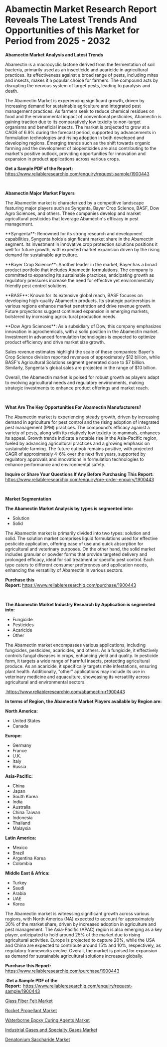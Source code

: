 <p><h1>Abamectin Market Research Report Reveals The Latest Trends And Opportunities of this Market for Period from 2025 - 2032</h1></p><p><strong>Abamectin Market Analysis and Latest Trends</strong></p>
<p><p>Abamectin is a macrocyclic lactone derived from the fermentation of soil bacteria, primarily used as an insecticide and acaricide in agricultural practices. Its effectiveness against a broad range of pests, including mites and insects, makes it a popular choice for farmers. The compound acts by disrupting the nervous system of target pests, leading to paralysis and death.</p><p>The Abamectin Market is experiencing significant growth, driven by increasing demand for sustainable agriculture and integrated pest management practices. As farmers seek to reduce chemical residues on food and the environmental impact of conventional pesticides, Abamectin is gaining traction due to its comparatively low toxicity to non-target organisms and beneficial insects. The market is projected to grow at a CAGR of 6.9% during the forecast period, supported by advancements in formulation technologies and rising adoption in both developed and developing regions. Emerging trends such as the shift towards organic farming and the development of biopesticides are also contributing to the market's positive outlook, providing opportunities for innovation and expansion in product applications across various crops.</p></p>
<p><strong>Get a Sample PDF of the Report:&nbsp;</strong> <a href="https://www.reliableresearchiq.com/enquiry/request-sample/1900443?utm_campaign=973&utm_medium=2&utm_source=Github&utm_content=ia&utm_term=30012025&utm_id=abamectin">https://www.reliableresearchiq.com/enquiry/request-sample/1900443</a></p>
<p>&nbsp;</p>
<p><strong>Abamectin Major Market Players</strong></p>
<p><p>The Abamectin market is characterized by a competitive landscape featuring major players such as Syngenta, Bayer Crop Science, BASF, Dow Agro Sciences, and others. These companies develop and market agricultural pesticides that leverage Abamectin's efficacy in pest management.</p><p>**Syngenta**: Renowned for its strong research and development capabilities, Syngenta holds a significant market share in the Abamectin segment. Its investment in innovative crop protection solutions positions it well for future growth, with expected market expansion driven by the rising demand for sustainable agriculture.</p><p>**Bayer Crop Science**: Another leader in the market, Bayer has a broad product portfolio that includes Abamectin formulations. The company is committed to expanding its sustainable practices, anticipating growth as regulatory pressures increase the need for effective yet environmentally friendly pest control solutions.</p><p>**BASF**: Known for its extensive global reach, BASF focuses on developing high-quality Abamectin products. Its strategic partnerships in various regions enhance market penetration and drive revenue growth. Future projections suggest continued expansion in emerging markets, bolstered by increasing agricultural production needs.</p><p>**Dow Agro Sciences**: As a subsidiary of Dow, this company emphasizes innovation in agrochemicals, with a solid position in the Abamectin market. Investment in advanced formulation technologies is expected to optimize product efficiency and drive market size growth.</p><p>Sales revenue estimates highlight the scale of these companies: Bayer's Crop Science division reported revenues of approximately $12 billion, while BASF's Agricultural Solutions segment generated close to $7 billion. Similarly, Syngenta's global sales are projected in the range of $10 billion.</p><p>Overall, the Abamectin market is poised for robust growth as players adapt to evolving agricultural needs and regulatory environments, making strategic investments to enhance product offerings and market reach.</p></p>
<p>&nbsp;</p>
<p><strong>What Are The Key Opportunities For Abamectin Manufacturers?</strong></p>
<p><p>The Abamectin market is experiencing steady growth, driven by increasing demand in agriculture for pest control and the rising adoption of integrated pest management (IPM) practices. The compound's efficacy against a variety of pests, along with its relatively low toxicity to mammals, enhances its appeal. Growth trends indicate a notable rise in the Asia-Pacific region, fueled by advancing agricultural practices and a growing emphasis on sustainable farming. The future outlook remains positive, with projected CAGR of approximately 4-6% over the next five years, supported by regulatory approvals and innovations in formulation technologies to enhance performance and environmental safety.</p></p>
<p><strong>Inquire or Share Your Questions If Any Before Purchasing This Report:</strong> <a href="https://www.reliableresearchiq.com/enquiry/pre-order-enquiry/1900443?utm_campaign=973&utm_medium=2&utm_source=Github&utm_content=ia&utm_term=30012025&utm_id=abamectin">https://www.reliableresearchiq.com/enquiry/pre-order-enquiry/1900443</a></p>
<p>&nbsp;</p>
<p><strong>Market Segmentation</strong></p>
<p><strong>The Abamectin Market Analysis by types is segmented into:</strong></p>
<p><ul><li>Solution</li><li>Solid</li></ul></p>
<p><p>The Abamectin market is primarily divided into two types: solution and solid. The solution market comprises liquid formulations used for effective pesticide application, offering ease of use and quick absorption for agricultural and veterinary purposes. On the other hand, the solid market includes granular or powder forms that provide targeted delivery and prolonged efficacy, ideal for soil treatment or specific pest control. Each type caters to different consumer preferences and application needs, enhancing the versatility of Abamectin in various sectors.</p></p>
<p><strong>Purchase this Report:&nbsp;</strong><a href="https://www.reliableresearchiq.com/purchase/1900443?utm_campaign=973&utm_medium=2&utm_source=Github&utm_content=ia&utm_term=30012025&utm_id=abamectin">https://www.reliableresearchiq.com/purchase/1900443</a></p>
<p>&nbsp;</p>
<p><strong>The Abamectin Market Industry Research by Application is segmented into:</strong></p>
<p><ul><li>Fungicide</li><li>Pesticides</li><li>Acaricide</li><li>Other</li></ul></p>
<p><p>The Abamectin market encompasses various applications, including fungicides, pesticides, acaricides, and others. As a fungicide, it effectively controls fungal diseases in crops, enhancing yield and quality. In pesticide form, it targets a wide range of harmful insects, protecting agricultural produce. As an acaricide, it specifically targets mite infestations, ensuring plant health. Additionally, "other" applications may include its use in veterinary medicine and aquaculture, showcasing its versatility across agricultural and environmental sectors.</p></p>
<p><a href="https://www.reliableresearchiq.com/abamectin-r1900443?utm_campaign=973&utm_medium=2&utm_source=Github&utm_content=ia&utm_term=30012025&utm_id=abamectin">&nbsp;https://www.reliableresearchiq.com/abamectin-r1900443</a></p>
<p><strong>In terms of Region, the Abamectin Market Players available by Region are:</strong></p>
<p>
    <p> <strong> North America: </strong>
        <ul>
            <li>United States</li>
            <li>Canada</li>
        </ul>
        </p> 
    <p> <strong> Europe: </strong>
        <ul>
            <li>Germany</li>
            <li>France</li>
            <li>U.K.</li>
            <li>Italy</li>
            <li>Russia</li>
        </ul>
        </p> 
    <p> <strong> Asia-Pacific: </strong>
        <ul>
            <li>China</li>
            <li>Japan</li>
            <li>South Korea</li>
            <li>India</li>
            <li>Australia</li>
            <li>China Taiwan</li>
            <li>Indonesia</li>
            <li>Thailand</li>
            <li>Malaysia</li>
        </ul>
        </p> 
    <p> <strong> Latin America: </strong>
        <ul>
            <li>Mexico</li>
            <li>Brazil</li>
            <li>Argentina Korea</li>
            <li>Colombia</li>
        </ul>
        </p> 
    <p> <strong> Middle East & Africa: </strong>
        <ul>
            <li>Turkey</li>
            <li>Saudi</li>
            <li>Arabia</li>
            <li>UAE</li>
            <li>Korea</li>
        </ul>
    </p>
    </p>
<p><p>The Abamectin market is witnessing significant growth across various regions, with North America (NA) expected to account for approximately 30% of the market share, driven by increased adoption in agriculture and pest management. The Asia-Pacific (APAC) region is also emerging as a key player, anticipated to hold around 25% of the market due to rising agricultural activities. Europe is projected to capture 20%, while the USA and China are expected to contribute around 15% and 10%, respectively, as regulatory frameworks evolve. Overall, the market is poised for expansion as demand for sustainable agricultural solutions increases globally.</p></p>
<p><strong>Purchase this Report: </strong><a href="https://www.reliableresearchiq.com/purchase/1900443?utm_campaign=973&utm_medium=2&utm_source=Github&utm_content=ia&utm_term=30012025&utm_id=abamectin">https://www.reliableresearchiq.com/purchase/1900443</a></p>
<p>&nbsp;<strong>Get a Sample PDF of the Report:&nbsp;&nbsp;</strong><a href="https://www.reliableresearchiq.com/enquiry/request-sample/1900443?utm_campaign=973&utm_medium=2&utm_source=Github&utm_content=ia&utm_term=30012025&utm_id=abamectin">https://www.reliableresearchiq.com/enquiry/request-sample/1900443</a></p>
<p><strong></strong></p>
<p><p><a href="https://github.com/santosh758595/Market-Research-Report-List-7/blob/main/glass-fiber-felt-market.md?utm_campaign=973&utm_medium=2&utm_source=Github&utm_content=ia&utm_term=30012025&utm_id=abamectin">Glass Fiber Felt Market</a></p><p><a href="https://github.com/deyniphytic/Market-Research-Report-List-1/blob/main/rocket-propellant-market.md?utm_campaign=973&utm_medium=2&utm_source=Github&utm_content=ia&utm_term=30012025&utm_id=abamectin">Rocket Propellant Market</a></p><p><a href="https://www.linkedin.com/pulse/analysis-forecast-growing-demand-waterborne-epoxy-curing-nmyof?utm_campaign=973&utm_medium=2&utm_source=Github&utm_content=ia&utm_term=30012025&utm_id=abamectin">Waterborne Epoxy Curing Agents Market</a></p><p><a href="https://www.linkedin.com/pulse/expert-analysis-industrial-gases-specialty-market-dynamics-bbxkf?utm_campaign=973&utm_medium=2&utm_source=Github&utm_content=ia&utm_term=30012025&utm_id=abamectin">Industrial Gases and Specialty Gases Market</a></p><p><a href="https://www.linkedin.com/pulse/denatonium-saccharide-market-size-estimated-grow-cagr-blkzf?utm_campaign=973&utm_medium=2&utm_source=Github&utm_content=ia&utm_term=30012025&utm_id=abamectin">Denatonium Saccharide Market</a></p></p>